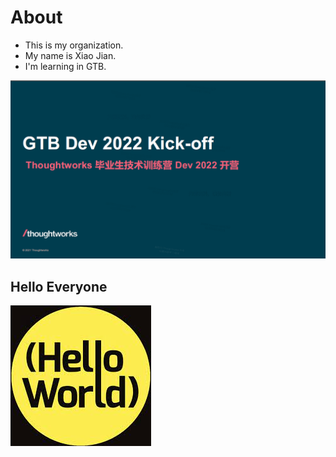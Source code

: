 # About
- This is my organization.
- My name is Xiao Jian.
- I'm learning in GTB.

![image](https://github.com/gtb-2022-xiao-jian/.github/blob/master/profile/assets/tw_kick-off.png)

## Hello Everyone
![image](https://github.com/gtb-2022-xiao-jian/.github/blob/master/profile/assets/helloworld.jpg)